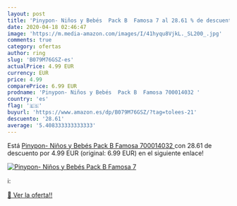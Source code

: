 ```yaml
---
layout: post
title: 'Pinypon- Niños y Bebés  Pack B  Famosa 7 al 28.61 % de descuento'
date: 2020-04-18 02:46:47
image: 'https://m.media-amazon.com/images/I/41hyqu8VjkL._SL200_.jpg'
comments: true
category: ofertas
author: ring
slug: 'B079M76GSZ-es'
actualPrice: 4.99 EUR
currency: EUR
price: 4.99
comparePrice: 6.99 EUR
prodname: 'Pinypon- Niños y Bebés  Pack B  Famosa 700014032 '
country: 'es'
flag: '🇪🇸'
buyurl: 'https://www.amazon.es/dp/B079M76GSZ/?tag=tolees-21'
descuento: '28.61'
average: '5.408333333333333'
---
```


Está [Pinypon- Niños y Bebés  Pack B  Famosa 700014032 ](https://www.amazon.es/dp/B079M76GSZ/?tag=tolees-21) con 28.61 de descuento por 4.99 EUR (original: 6.99 EUR) en el siguiente enlace!

[![Pinypon- Niños y Bebés  Pack B  Famosa 7](https://m.media-amazon.com/images/I/41hyqu8VjkL._SL200_.jpg)](https://www.amazon.es/dp/B079M76GSZ/?tag=tolees-21)

ℹ️:


[🛒 Ver la oferta!!](https://www.amazon.es/dp/B079M76GSZ/?tag=tolees-21)
